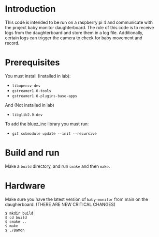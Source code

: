 # Introduction

This code is intended to be run on a raspberry pi 4 and communicate with the project baby monitor daughterboard. The role of this code is to receive logs from the daughterboard and store them in a log file. Additionally, certain logs can trigger the camera to check for baby movement and record.


# Prerequisites

You must install (Installed in lab):
 - `libopencv-dev`
 - `gstreamer1.0-tools` 
 - `gstreamer1.0-plugins-base-apps`

And (Not installed in lab)
 - `libglib2.0-dev`


To add the bluez_inc library you must run:
- `git submodule update --init --recursive`


# Build and run

Make a `build` directory, and run `cmake` and then `make`.

# Hardware
Make sure you have the latest version of `baby-monitor` from main on the daugherboard. (THERE ARE NEW CRITICAL CHANGES)

```
$ mkdir build
$ cd build
$ cmake ..
$ make 
$ ./BaMon
```
